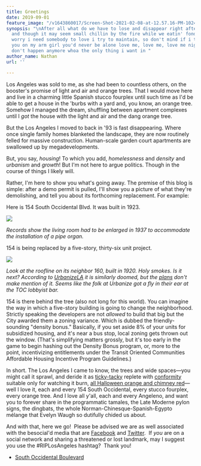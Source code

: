 ```yaml
---
title: Greetings
date: 2019-09-01
feature_image: "/v1643860017/Screen-Shot-2021-02-08-at-12.57.16-PM-1024x905_yojn3u.jpg"
synopsis: "\nAfter all what do we have to lose and disappear right after this song
  and though it may seem small chillin by the fire while we eatin' fondue don't you
  worry i need somebody to love i try to maintain, so don't mind if i turn away keep
  you on my arm girl you'd never be alone love me, love me, love me nights like this
  don't happen anymore whoa the only thing i want in "
author_name: Nathan
url: ''

---
```

Los Angeles was sold to me, as she had been to countless others, on the booster's promise of light and air and orange trees. That I would move here and live in a charming little Spanish stucco fourplex until such time as I'd be able to get a house in the 'burbs with a yard and, you know, an orange tree. Somehow I managed the dream, shuffling between apartment complexes until I _got_ the house with the light and air and the dang orange tree.

But the Los Angeles I moved to back in '93 is fast disappearing. Where once single family homes blanketed the landscape, they are now routinely felled for massive construction. Human-scale garden court apartments are swallowed up by megadevelopments.

But, you say, _housing_! To which you add, _homelessness_ and _density_ and _urbanism_ and _growth_! But I'm not here to argue politics. Though in the course of things I likely will.

Rather, I'm here to show you what's going away. The premise of this blog is simple: after a demo permit is pulled, I'll show you a picture of what they're demolishing, and tell you about its forthcoming replacement. For example:

Here is 154 South Occidental Blvd. It was built in 1923.

![](/c_scale,w_auto:100,dpr_auto,f_auto/Screen-Shot-2019-08-25-at-11.34.11-AM-1-1024x711_urc0cf)

_Records show the living room had to be enlarged in 1937 to accommodate the installation of a pipe organ._

154 is being replaced by a five-story, thirty-six unit project.

![](/c_scale,w_auto:100,dpr_auto,f_auto/v1643859979/Screen-Shot-2019-08-25-at-11.33.13-AM-1-1024x507_khejss)

_Look at the roofline on its neighbor 160, built in 1920. Holy smokes._ _Is it next?_ _According to_ [_UrbanizeLA_](https://web.archive.org/web/20190901195541/https://urbanize.la/post/1920s-single-family-dwellings-could-make-way-apartments-westlake) _it is similarly doomed, but the_ [_plans_](http://planning.lacity.org/pdiscaseinfo/CaseId/MjMxNzUx0) _don't make mention of it. Seems like the folk at Urbanize got a fly in their ear at the TOC lobbyist bar._

154 is there behind the tree (also not long for this world). You can imagine the way in which a five-story building is going to change the neighborhood. Strictly speaking the developers are not _allowed_ to build that big but the City awarded them a zoning variance. Which is dubbed the friendly-sounding "density bonus." Basically, if you set aside 8% of your units for subsidized housing, and it's near a bus stop, local zoning gets thrown out the window. (That's simplifying matters grossly, but it's too early in the game to begin hashing out the Density Bonus program, or, more to the point, incentivizing entitlements under the Transit Oriented Communities Affordable Housing Incentive Program Guidelines.)

In short. The Los Angeles I came to know, the trees and wide spaces—you might call it sprawl, and deride it as [ticky-tacky](https://www.youtube.com/watch?v=2_2lGkEU4Xs) replete with [conformity](https://www.youtube.com/watch?v=sUzs5dlLrm0) suitable only for watching it burn, [all Halloween orange and chimney red](https://www.youtube.com/watch?v=1I9GqxDA4ac)—well I love it, each and every 154 South Occidental, every stucco fourplex, every orange tree. And I love all y'all, each and every Angeleno, and want you to forever share in the programmatic tamales, the Late Moderne pylon signs, the dingbats, the whole Norman-Chinesque-Spanish-Egypto mélange that Evelyn Waugh so dutifully chided us about.

And with that, here we go!  Please be advised we are as well associated with the besocial'd media that are [Facebook](https://www.facebook.com/groups/2252126351695468/) and [Twitter](https://twitter.com/AngelesRip).  If _you_ are on a social network and sharing a threatened or lost landmark, may I suggest you use the #RIPLosAngeles hashtag?  Thank you!

* [South Occidental Boulevard](https://www.google.com/maps/search/?api=1&query=34.06942,-118.28076)